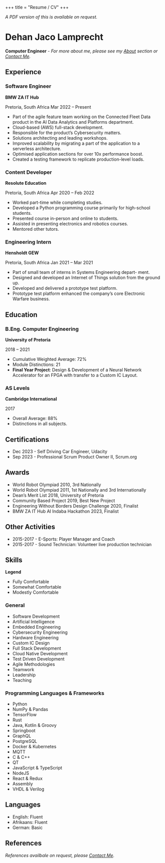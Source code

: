 +++
title = "Resume / CV"
+++

_A PDF version of this is available on request._

# Dehan Jaco Lamprecht

**Computer Engineer** - _For more about me, please see my [About](@/about.md) section or [Contact Me](@/contact.md)._

## Experience
### Software Engineer
**BMW ZA IT Hub** 

<i class="fa-solid fa-location-dot"></i> Pretoria, South Africa 
<i class="fa-solid fa-calendar"></i> Mar 2022 – Present
- Part of the agile feature team working on the Connected Fleet Data product in the AI Data Analytics and Platforms department.
- Cloud-based (AWS) full-stack development.
- Responsible for the product’s Cybersecurity matters.
- Solutions architecting and leading workshops.
- Improved scalability by migrating a part of the application to a serverless architecture.
- Optimised application sections for over 10x performance boost.
- Created a testing framework to replicate production-level loads.

### Content Developer
**Resolute Education**

<i class="fa-solid fa-location-dot"></i> Pretoria, South Africa 
<i class="fa-solid fa-calendar"></i> Apr 2020 – Feb 2022

- Worked part-time while completing studies.
- Developed a Python programming course primarily for high-school students.
- Presented course in-person and online to students.
- Assisted in presenting electronics and robotics courses.
- Mentored other tutors.

### Engineering Intern
**Hensholdt GEW**

<i class="fa-solid fa-location-dot"></i> Pretoria, South Africa 
<i class="fa-solid fa-calendar"></i> Jan 2021 – Mar 2021

- Part of small team of interns in Systems Engineering depart-
ment.
- Designed and developed an Internet of Things solution from the ground up.
- Developed and delivered a prototype test platform.
- Prototype test platform enhanced the company’s core Electronic Warfare business.

## Education
### B.Eng. Computer Engineering
**University of Pretoria**

<i class="fa-solid fa-calendar"></i> 2018 – 2021  
- Cumulative Weighted Average: 72%
- Module Distinctions: 21
- **Final Year Project**: Design & Development of a Neural Network Accelerator for an FPGA with transfer to a Custom IC Layout.


### AS Levels
**Cambridge International**

<i class="fa-solid fa-calendar"></i> 2017  
- Overall Average: 88%
- Distinctions in all subjects.

## Certifications
- <i class="fa-solid fa-calendar"></i> Dec 2023 - Self Driving Car Engineer, Udacity
- <i class="fa-solid fa-calendar"></i> Sep 2023 - Professional Scrum Product Owner II, Scrum.org

## Awards
- World Robot Olympiad 2010, 3rd Nationally
- World Robot Olympiad 2011, 1st Nationally and 3rd Internationally
- Dean’s Merit List 2018, University of Pretoria
- Community Based Project 2019, Best New Project
- Engineering Without Borders Design Challenge 2020, Finalist
- BMW ZA IT Hub AI Indaba Hackathon 2023, Finalist

## Other Activities

- <i class="fa-solid fa-calendar"></i> 2015-2017 - E-Sports: Player Manager and Coach
- <i class="fa-solid fa-calendar"></i> 2015-2017 - Sound Technician: Volunteer live production technician

## Skills
**Legend**
- <i class="fa-solid fa-star"></i> Fully Comfortable
- <i class="fa-regular fa-star-half-stroke"></i> Somewhat Comfortable
- <i class="fa-regular fa-star"></i> Modestly Comfortable

### General
- <i class="fa-solid fa-star"></i> Software Development
- <i class="fa-solid fa-star"></i> Artificial Intelligence
- <i class="fa-solid fa-star"></i> Embedded Engineering
- <i class="fa-regular fa-star-half-stroke"></i> Cybersecurity Engineering
- <i class="fa-regular fa-star-half-stroke"></i> Hardware Engineering
- <i class="fa-regular fa-star"></i> Custom IC Design
- <i class="fa-regular fa-star-half-stroke"></i> Full Stack Development
- <i class="fa-regular fa-star-half-stroke"></i> Cloud Native Development
- <i class="fa-regular fa-star-half-stroke"></i> Test Driven Development
- <i class="fa-solid fa-star"></i> Agile Methodologies
- <i class="fa-solid fa-star"></i> Teamwork
- <i class="fa-regular fa-star-half-stroke"></i> Leadership
- <i class="fa-solid fa-star"></i> Teaching

### Programming Languages & Frameworks
- <i class="fa-solid fa-star"></i> Python
- <i class="fa-solid fa-star"></i> NumPy & Pandas
- <i class="fa-regular fa-star-half-stroke"></i> TensorFlow
- <i class="fa-solid fa-star"></i> Rust
- <i class="fa-solid fa-star"></i>Java, Kotlin & Groovy
- <i class="fa-regular fa-star-half-stroke"></i> Springboot
- <i class="fa-regular fa-star-half-stroke"></i> GraphQL
- <i class="fa-solid fa-star"></i> PostgreSQL
- <i class="fa-regular fa-star-half-stroke"></i> Docker & Kubernetes
- <i class="fa-regular fa-star"></i>MQTT
- <i class="fa-regular fa-star-half-stroke"></i> C & C++
- <i class="fa-regular fa-star"></i>QT
- <i class="fa-regular fa-star-half-stroke"></i> JavaScript & TypeScript
- <i class="fa-regular fa-star"></i>NodeJS
- <i class="fa-regular fa-star"></i>React & Redux
- <i class="fa-regular fa-star"></i>Assembly
- <i class="fa-regular fa-star-half-stroke"></i> VHDL & Verilog

## Languages
- English: Fluent
- Afrikaans: Fluent
- German: Basic

## References

_References availbale on request, please [Contact Me](@/contact.md)._